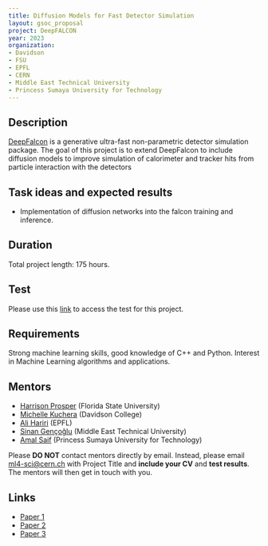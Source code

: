 ```yaml
---
title: Diffusion Models for Fast Detector Simulation
layout: gsoc_proposal
project: DeepFALCON
year: 2023
organization: 
- Davidson
- FSU
- EPFL
- CERN
- Middle East Technical University
- Princess Sumaya University for Technology
---
```


## Description
[DeepFalcon](https://ml4physicalsciences.github.io/2020/files/NeurIPS_ML4PS_2020_138.pdf) is a generative ultra-fast non-parametric detector simulation package. The goal of this project is to extend DeepFalcon to include diffusion models to improve simulation of calorimeter and tracker hits from particle interaction with the detectors

## Task ideas and expected results
  * Implementation of diffusion networks into the falcon training and inference.

## Duration

Total project length: 175 hours.


## Test
Please use this [link](https://docs.google.com/document/d/1bwRaHc0IYIcFOokMcW-mYJv2i24iP1mm08ALTSyQ4EI/edit?usp=sharing) to access the test for this project.


## Requirements
Strong machine learning skills, good knowledge of C++ and Python. Interest in Machine Learning algorithms and applications.

## Mentors 
  * [Harrison Prosper](mailto:ml4-sci@cern.ch) (Florida State University)
  * [Michelle Kuchera](mailto:ml4-sci@cern.ch) (Davidson College) 
  * [Ali Hariri](mailto:ml4-sci@cern.ch) (EPFL)
  * [Sinan Gençoğlu](mailto:ml4-sci@cern.ch) (Middle East Technical University)
  * [Amal Saif](mailto:ml4-sci@cern.ch) (Princess Sumaya University for Technology)
  
Please **DO NOT** contact mentors directly by email. Instead, please email [ml4-sci@cern.ch](mailto:ml4-sci@cern.ch) with Project Title and **include your CV** and **test results**. The mentors will then get in touch with you.

## Links
  * [Paper 1](https://arxiv.org/abs/2104.01725)
  * [Paper 2](https://ml4physicalsciences.github.io/2020/files/NeurIPS_ML4PS_2020_138.pdf)
  * [Paper 3](https://arxiv.org/abs/1605.02684)
